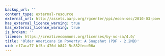 ```yaml
---
backup_url: ''
content_type: external-resource
external_url: http://assets.aarp.org/rgcenter/ppi/econ-sec/2010-03-poverty.pdf
has_external_licence_warning: true
has_external_license_warning: true
is_broken: ''
license: https://creativecommons.org/licenses/by-nc-sa/4.0/
title: 'Older Americans in Poverty: A Snapshot (PDF - 2.2MB)'
uid: ef7aca77-bf5a-476d-b842-5c882fecd06a
---
```

